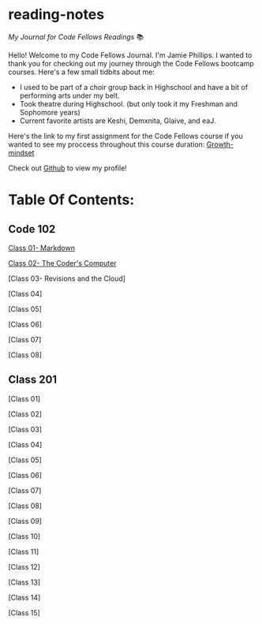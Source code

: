 # reading-notes

*My Journal for Code Fellows Readings* 📚


Hello! Welcome to my Code Fellows Journal. I'm Jamie Phillips. I wanted to thank you for checking out my journey through the Code Fellows bootcamp courses. Here's a few small tidbits about me:

- I used to be part of a choir group back in Highschool and have a bit of performing arts under my belt.
- Took theatre during Highschool. (but only took it my Freshman and Sophomore years)
- Current favorite artists are Keshi, Demxnita, Glaive, and eaJ.
  
Here's the link to my first assignment for the Code Fellows course if you wanted to see my proccess throughout this course duration: [Growth-mindset](https://jamiephillips212.github.io/reading-notes/growth-mindset)

Check out [Github](https://github.com/jamiephillips212/) to view my profile!
  
# Table Of Contents:

## Code 102

[Class 01- Markdown](https://jamiephillips212.github.io/reading-notes/markdown)

[Class 02- The Coder's Computer](https://jamiephillips212.github.io/reading-notes/the-coders-computer)

[Class 03- Revisions and the Cloud]

[Class 04]

[Class 05]

[Class 06]

[Class 07]

[Class 08]

## Class 201

[Class 01]

[Class 02]

[Class 03]

[Class 04]

[Class 05]

[Class 06]

[Class 07]

[Class 08]

[Class 09]

[Class 10]

[Class 11]

[Class 12]

[Class 13]

[Class 14]

[Class 15]
